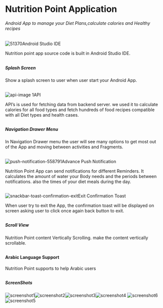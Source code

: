 # Nutrition Point Application
###### Android App to manage your Diet Plans,calculate calories and Healthy recipes 


![51370](https://user-images.githubusercontent.com/8544010/45599716-c39dfa00-b9f0-11e8-8e77-f7306ecbd3ff.png)Android Studio IDE

Nutrition point app source code is built in Android Studio IDE.

##


##### Splash Screen
Show a splash screen to user when user start your Android App.

##

![api-image 1](https://user-images.githubusercontent.com/8544010/45600389-4e382680-b9fc-11e8-9b4d-11f7aa67a80b.png)API

API’s is used for fetching data from backend server. we used it to calculate calories for all food types and fetch hundreds of food recipes compatible with all Diet types and health cases.

##

##### Navigation Drawer Menu
In Navigation Drawer menu the user will see many options to get most out of the App and moving between activities and Fragments.

##

![push-notification-558791](https://user-images.githubusercontent.com/8544010/45599983-ae779a00-b9f5-11e8-91a3-4fb9d44b4967.png)Advance Push Notification

Nutrition Point App can send notifications for different Reminders. It calculates the amount of water your Body needs and the periods between notifications. also the times of your diet meals during the day. 

##

![snackbar-toast-confirmation-exit](https://user-images.githubusercontent.com/8544010/45599999-fa2a4380-b9f5-11e8-84e5-aa96ed7c3701.png)Exit Confirmation Toast

When user try to exit the App, the confirmation  toast will be displayed on screen asking user to click once again back button to exit.

##

##### Scroll View

Nutrition Point content Vertically Scrolling. make the content vertically scrollable.


##

#### Arabic Language Support
Nutrition Point supports to help Arabic users

##

##### ScreenShots

![screenshot1](https://user-images.githubusercontent.com/8544010/45600398-74f65d00-b9fc-11e8-9ee6-c8374463714e.png)![screenshot2](https://user-images.githubusercontent.com/8544010/45600400-7b84d480-b9fc-11e8-8965-effccb1a7694.png)![screenshot3](https://user-images.githubusercontent.com/8544010/45600401-7e7fc500-b9fc-11e8-80cb-fb337d4c3bcd.png)![screenshot4](https://user-images.githubusercontent.com/8544010/45600403-80e21f00-b9fc-11e8-8b49-df85f874e726.png)
![screenshot6](https://user-images.githubusercontent.com/8544010/45600510-1b8f2d80-b9fe-11e8-96bb-23f8708d6ef9.png)![screenshot5](https://user-images.githubusercontent.com/8544010/45600405-8b041d80-b9fc-11e8-9dfe-c483e46e0924.png)






